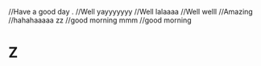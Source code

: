 //Have a good day .
//Well yayyyyyyy
//Well lalaaaa
//Well welll
//Amazing
//hahahaaaaa zz
//good morning mmm
//good morning
# Z
